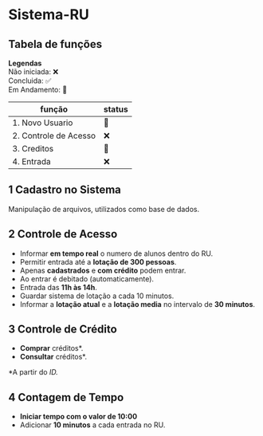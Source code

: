 # Sistema-RU

## Tabela de funções

**Legendas**  
Não iniciada: ❌   
Concluida: ✅  
Em Andamento: 🔆

| função | status |
|--------|:-------|
|1. Novo Usuario|🔆|
|2. Controle de Acesso|❌|
|3. Creditos|🔆|
|4. Entrada|❌|

## 1 Cadastro no Sistema
Manipulação de arquivos, utilizados como base de dados.

## 2 Controle de Acesso
- Informar **em tempo real** o numero de alunos dentro do RU.
- Permitir entrada até a **lotação de 300 pessoas**.
- Apenas **cadastrados** e **com crédito** podem entrar.
- Ao entrar é debitado (automaticamente).
- Entrada das **11h às 14h**.
- Guardar sistema de lotação a cada 10 minutos.
- Informar a **lotação atual** e a **lotação media** no intervalo de **30 minutos**.

## 3 Controle de Crédito
- **Comprar** créditos*.
- **Consultar** créditos*.

*A partir do *ID.*

## 4 Contagem de Tempo
- **Iniciar tempo com o valor de 10:00**
- Adicionar **10 minutos** a cada entrada no RU.